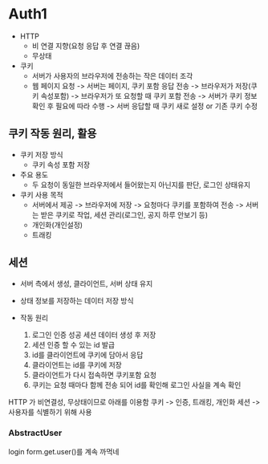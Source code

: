# Auth1
- HTTP
  * 비 연결 지향(요청 응답 후 연결 끊음)
  * 무상태
- 쿠키
  * 서버가 사용자의 브라우저에 전송하는 작은 데이터 조각
  * 웹 페이지 요청 -> 서버는 페이지, 쿠키 포함 응답 전송 -> 브라우저가 저장(쿠키 속성포함) -> 브라우저가 또 요청할 때 쿠키 포함 전송 -> 서버가 쿠키 정보 확인 후 필요에 따라 수행 -> 서버 응답할 때 쿠키 새로 설정 or 기존 쿠키 수정
  

## 쿠키 작동 원리, 활용
- 쿠키 저장 방식
  * 쿠키 속성 포함 저장
- 주요 용도
  * 두 요청이 동일한 브라우저에서 들어왔는지 아닌지를 판단, 로그인 상태유지
- 쿠키 사용 목적
  * 서버에서 제공 -> 브라우저에 저장 -> 요청마다 쿠키를 포함하여 전송 -> 서버는 받은 쿠키로 작업, 세션 관리(로그인, 공지 하루 안보기 등)
  * 개인화(개인설정)
  * 트래킹 


## 세션
- 서버 측에서 생성, 클라이언트, 서버 상태 유지
- 상태 정보를 저장하는 데이터 저장 방식

- 작동 원리
  1. 로그인 인증 성공 세션 데이터 생성 후 저장
  2. 세션 인증 할 수 있는 id 발급
  3. id를 클라이언트에 쿠키에 담아서 응답
  4. 클라이언트는 id를 쿠키에 저장
  5. 클라이언트가 다시 접속하면 쿠키포함 요청
  6. 쿠키는 요청 때마다 함께 전송 되어 id를 확인해 로그인 사실을 계속 확인


HTTP 가 비연결성, 무상태이므로 아래를 이용함
쿠키 -> 인증, 트래킹, 개인화
세션 -> 사용자를 식별하기 위해 사용


### AbstractUser


login
form.get.user()를 계속 까먹네